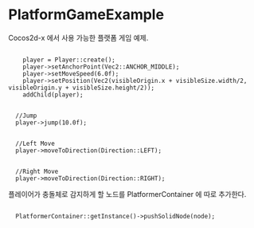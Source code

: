 # PlatformGameExample

Cocos2d-x 에서 사용 가능한 플랫폼 게임 예제.

<pre><code>
	player = Player::create();
	player->setAnchorPoint(Vec2::ANCHOR_MIDDLE);
	player->setMoveSpeed(6.0f);
	player->setPosition(Vec2(visibleOrigin.x + visibleSize.width/2, visibleOrigin.y + visibleSize.height/2));
	addChild(player);
</code></pre>

<pre><code>
  //Jump
  player->jump(10.0f);
</code></pre>
<pre><code>
  //Left Move
  player->moveToDirection(Direction::LEFT);
</code></pre>
<pre><code>
  //Right Move
  player->moveToDirection(Direction::RIGHT);
</code></pre>


플레이어가 충돌체로 감지하게 할 노드를 PlatformerContainer 에 따로 추가한다.

<pre><code>
  PlatformerContainer::getInstance()->pushSolidNode(node);
</code></pre>
